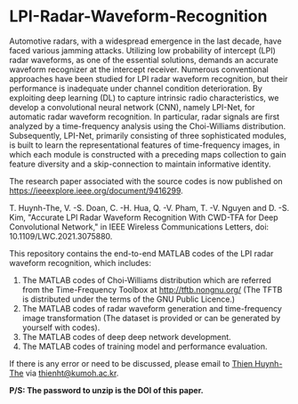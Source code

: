 # LPI-Radar-Waveform-Recognition
Automotive radars, with a widespread emergence in the last decade, have faced various jamming attacks. Utilizing low probability of intercept (LPI) radar waveforms, as one of the essential solutions, demands an accurate waveform recognizer at the intercept receiver. Numerous conventional approaches have been studied for LPI radar waveform recognition, but their performance is inadequate under channel condition deterioration. By exploiting deep learning (DL) to capture intrinsic radio characteristics, we develop a convolutional neural network (CNN), namely LPI-Net, for automatic radar waveform recognition. In particular, radar signals are first analyzed by a time-frequency analysis using the Choi-Williams distribution. Subsequently, LPI-Net, primarily consisting of three sophisticated modules, is built to learn the representational features of time-frequency images, in which each module is constructed with a preceding maps collection to gain feature diversity and a skip-connection to maintain informative identity.

The research paper associated with the source codes is now published on https://ieeexplore.ieee.org/document/9416299. 

T. Huynh-The, V. -S. Doan, C. -H. Hua, Q. -V. Pham, T. -V. Nguyen and D. -S. Kim, "Accurate LPI Radar Waveform Recognition With CWD-TFA for Deep Convolutional Network," in IEEE Wireless Communications Letters, doi: 10.1109/LWC.2021.3075880.

This repository contains the end-to-end MATLAB codes of the LPI radar waveform recognition, which includes:
1. The MATLAB codes of Choi-Williams distribution which are referred from the Time-Frequency Toolbox at http://tftb.nongnu.org/ (The TFTB is distributed under the terms of the GNU Public Licence.) 
2. The MATLAB codes of radar waveform generation and time-frequency image transformation (The dataset is provided or can be generated by yourself with codes).
3. The MATLAB codes of deep deep network development.
4. The MATLAB codes of training model and performance evaluation.

If there is any error or need to be discussed, please email to [Thien Huynh-The](https://sites.google.com/site/thienhuynhthe/home) via thienht@kumoh.ac.kr.

**P/S: The password to unzip is the DOI of this paper.**
